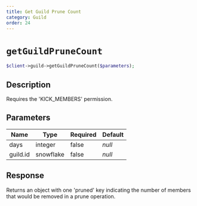```yaml
---
title: Get Guild Prune Count
category: Guild
order: 24
---
```


# `getGuildPruneCount`

```php
$client->guild->getGuildPruneCount($parameters);
```

## Description

Requires the &#039;KICK_MEMBERS&#039; permission.

## Parameters


Name | Type | Required | Default
--- | --- | --- | ---
days | integer | false | *null*
guild.id | snowflake | false | *null*

## Response

Returns an object with one &#039;pruned&#039; key indicating the number of members that would be removed in a prune operation.

